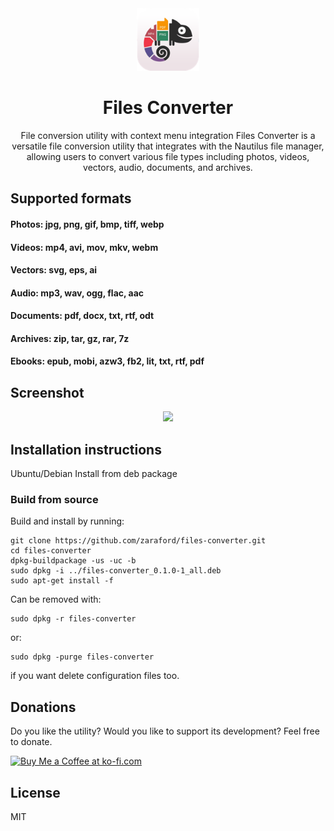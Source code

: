 <div align="center">
  <img src="./icons/hicolor/128x128/apps/files-converter.png" width="100px" />
  <h1>Files Converter</h1>
  <p>File conversion utility with context menu integration
Files Converter is a versatile file conversion utility that integrates
with the Nautilus file manager, allowing users to convert various file
types including photos, videos, vectors, audio, documents, and archives.</p>
</div>

## Supported formats

#### Photos: jpg, png, gif, bmp, tiff, webp
#### Videos: mp4, avi, mov, mkv, webm
#### Vectors: svg, eps, ai
#### Audio: mp3, wav, ogg, flac, aac
#### Documents: pdf, docx, txt, rtf, odt
#### Archives: zip, tar, gz, rar, 7z
#### Ebooks: epub, mobi, azw3, fb2, lit, txt, rtf, pdf

## Screenshot
<div align="center">
  <img src="https://github.com/user-attachments/assets/c02f72b2-61cc-4e76-b1b3-353589bfcb0a"/>
</div>

## Installation instructions
Ubuntu/Debian 
Install from deb package 

### Build from source
Build and install by running:
```
git clone https://github.com/zaraford/files-converter.git
cd files-converter
dpkg-buildpackage -us -uc -b
sudo dpkg -i ../files-converter_0.1.0-1_all.deb
sudo apt-get install -f
```
Can be removed with:
```
sudo dpkg -r files-converter
```
or:
```
sudo dpkg -purge files-converter
```
if you want delete configuration files too.

## Donations
Do you like the utility? Would you like to support its development? Feel free to donate.
<div>
  <a href='https://ko-fi.com/K3K1114UAG' target='_blank'><img height='36' style='border:0px;height:36px;' src='https://storage.ko-fi.com/cdn/kofi2.png?v=3' border='0' alt='Buy Me a Coffee at ko-fi.com' /></a>
</div> 

## License
MIT

